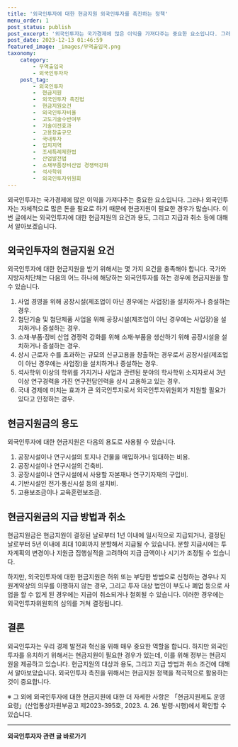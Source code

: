 ```yaml
---
title: '외국인투자에 대한 현금지원 외국인투자를 촉진하는 정책'
menu_order: 1
post_status: publish
post_excerpt: '외국인투자는 국가경제에 많은 이익을 가져다주는 중요한 요소입니다. 그러나 외국인투자는 자체적으로 많은 돈을 필요로 하기 때문에 현금지원이 필요한 경우가 많습니다. 이번 글에서는 외국인투자에 대한 현금지원의 요건과 용도, 그리고 지급과 취소 등에 대해서 알아보겠습니다.'
post_date: 2023-12-13 01:46:59
featured_image: _images/무역출입국.png
taxonomy:
    category:
        - 무역출입국
        - 외국인투자자
    post_tag:
        - 외국인투자
        -  현금지원
        -  외국인투자 촉진법
        -  현금지원요건
        -  외국인투자비율
        -  고도기술수반여부
        -  기술이전효과
        -  고용창출규모
        -  국내투자
        -  입지지역
        -  조세특례제한법
        -  산업발전법
        -  소재부품장비산업 경쟁력강화
        -  석사학위
        -  외국인투자위원회
---
```



외국인투자는 국가경제에 많은 이익을 가져다주는 중요한 요소입니다. 그러나 외국인투자는 자체적으로 많은 돈을 필요로 하기 때문에 현금지원이 필요한 경우가 많습니다. 이번 글에서는 외국인투자에 대한 현금지원의 요건과 용도, 그리고 지급과 취소 등에 대해서 알아보겠습니다.

## 외국인투자의 현금지원 요건

외국인투자에 대한 현금지원을 받기 위해서는 몇 가지 요건을 충족해야 합니다. 국가와 지방자치단체는 다음의 어느 하나에 해당하는 외국인투자를 하는 경우에 현금지원을 할 수 있습니다.

1. 사업 경영을 위해 공장시설(제조업이 아닌 경우에는 사업장)을 설치하거나 증설하는 경우.
2. 첨단기술 및 첨단제품 사업을 위해 공장시설(제조업이 아닌 경우에는 사업장)을 설치하거나 증설하는 경우.
3. 소재·부품·장비 산업 경쟁력 강화를 위해 소재·부품을 생산하기 위해 공장시설을 설치하거나 증설하는 경우.
4. 상시 근로자 수를 초과하는 규모의 신규고용을 창출하는 경우로서 공장시설(제조업이 아닌 경우에는 사업장)을 설치하거나 증설하는 경우.
5. 석사학위 이상의 학위를 가지거나 사업과 관련된 분야의 학사학위 소지자로서 3년 이상 연구경력을 가진 연구전담인력을 상시 고용하고 있는 경우.
6. 국내 경제에 미치는 효과가 큰 외국인투자로서 외국인투자위원회가 지원할 필요가 있다고 인정하는 경우.

## 현금지원금의 용도

외국인투자에 대한 현금지원은 다음의 용도로 사용될 수 있습니다.

1. 공장시설이나 연구시설의 토지나 건물을 매입하거나 임대하는 비용.
2. 공장시설이나 연구시설의 건축비.
3. 공장시설이나 연구시설에서 사용할 자본재나 연구기자재의 구입비.
4. 기반시설인 전기·통신시설 등의 설치비.
5. 고용보조금이나 교육훈련보조금.

## 현금지원금의 지급 방법과 취소

현금지원금은 현금지원이 결정된 날로부터 1년 이내에 일시적으로 지급되거나, 결정된 날로부터 5년 이내에 최대 10회까지 분할해서 지급될 수 있습니다. 분할 지급시에는 투자계획의 변경이나 지원금 집행실적을 고려하여 지급 금액이나 시기가 조정될 수 있습니다.

하지만, 외국인투자에 대한 현금지원은 허위 또는 부당한 방법으로 신청하는 경우나 지원계약상의 의무를 이행하지 않는 경우, 그리고 투자 대상 법인이 부도나 폐업 등으로 사업을 할 수 없게 된 경우에는 지급이 취소되거나 철회될 수 있습니다. 이러한 경우에는 외국인투자위원회의 심의를 거쳐 결정됩니다.

## 결론

외국인투자는 우리 경제 발전과 혁신을 위해 매우 중요한 역할을 합니다. 하지만 외국인투자를 유치하기 위해서는 현금지원이 필요한 경우가 있는데, 이를 위해 정부는 현금지원을 제공하고 있습니다. 현금지원의 대상과 용도, 그리고 지급 방법과 취소 조건에 대해서 알아보았습니다. 외국인투자 촉진을 위해서는 현금지원 정책을 적극적으로 활용하는 것이 중요합니다.

※ 그 외에 외국인투자에 대한 현금지원에 대한 더 자세한 사항은 「현금지원제도 운영요령」(산업통상자원부공고 제2023-395호, 2023. 4. 26. 발령·시행)에서 확인할 수 있습니다.
<!-- wp:separator -->
<hr class="wp-block-separator has-alpha-channel-opacity"/>
<!-- /wp:separator -->

<!-- wp:group {"backgroundColor":"base","layout":{"type":"constrained"}} -->
<div class="wp-block-group has-base-background-color has-background"><!-- wp:paragraph {"align":"center","fontSize":"medium"} -->
<p class="has-text-align-center has-large-font-size"><strong>외국인투자자 관련 글 바로가기</strong></p>
<!-- /wp:paragraph -->


<!-- wp:latest-posts
{"categories":[{"id":14375,"count":19,"description":"","link":"https://uknowlaw.com/category/%ec%99%b8%ea%b5%ad%ec%9d%b8%ed%88%ac%ec%9e%90%ec%9e%90/","name":"외국인투자자","slug":"외국인투자자","taxonomy":"category","parent":0,"meta":[],"_links":{"self":[{"href":"https://uknowlaw.com/wp-json/wp/v2/categories/14375"}],"collection":[{"href":"https://uknowlaw.com/wp-json/wp/v2/categories"}],"about":[{"href":"https://uknowlaw.com/wp-json/wp/v2/taxonomies/category"}],"wp:post_type":[{"href":"https://uknowlaw.com/wp-json/wp/v2/posts?categories=14375"}],"curies":[{"name":"wp","href":"https://api.w.org/{rel}","templated":true}]}}],"postsToShow":100,"excerptLength":28,"postLayout":"grid","columns":2,"featuredImageAlign":"left","featuredImageSizeSlug":"large","fontSize":"small"} /--></div>
<!-- /wp:group -->